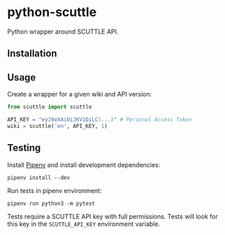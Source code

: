 # python-scuttle
Python wrapper around SCUTTLE API.

## Installation

## Usage

Create a wrapper for a given wiki and API version:

```python
from scuttle import scuttle

API_KEY = "eyJ0eXAiOiJKV1QiLC(...)" # Personal Access Token
wiki = scuttle('en', API_KEY, 1)
```

## Testing

Install [Pipenv](https://pypi.org/project/pipenv/) and install development
dependencies:

```shell
pipenv install --dev
```

Run tests in pipenv environment:

```shell
pipenv run python3 -m pytest
```

Tests require a SCUTTLE API key with full permissions. Tests will look for this
key in the `SCUTTLE_API_KEY` environment variable.
